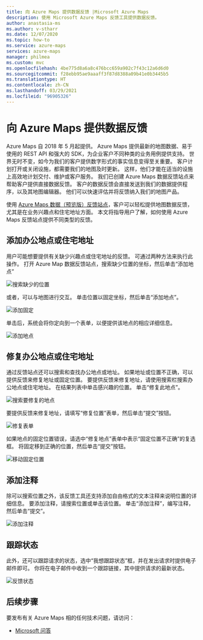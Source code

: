 ```yaml
---
title: 向 Azure Maps 提供数据反馈 |Microsoft Azure Maps
description: 使用 Microsoft Azure Maps 反馈工具提供数据反馈。
author: anastasia-ms
ms.author: v-stharr
ms.date: 12/07/2020
ms.topic: how-to
ms.service: azure-maps
services: azure-maps
manager: philmea
ms.custom: mvc
ms.openlocfilehash: 4be775d8a6a8c476bcc659a902c7f43c12a6d6d0
ms.sourcegitcommit: f28ebb95ae9aaaff3f87d8388a09b41e0b3445b5
ms.translationtype: HT
ms.contentlocale: zh-CN
ms.lasthandoff: 03/29/2021
ms.locfileid: "96905326"
---
```

# <a name="provide-data-feedback-to-azure-maps"></a>向 Azure Maps 提供数据反馈

Azure Maps 自 2018 年 5 月起提供。 Azure Maps 提供最新的地图数据、易于使用的 REST API 和强大的 SDK，为企业客户不同种类的业务用例提供支持。 世界无时不变，如今为我们的客户提供数字形式的事实信息变得至关重要。 客户计划打开或关闭设施，都需要我们的地图及时更新。 这样，他们才能在适当的设施上高效地计划交付、维护或客户服务。 我们已创建 Azure Maps 数据反馈站点来帮助客户提供直接数据反馈。 客户的数据反馈会直接发送到我们的数据提供程序，以及其地图编辑器。 他们可以快速评估并将反馈纳入我们的地图产品。  

使用 [Azure Maps 数据（预览版）反馈站点](https://feedback.azuremaps.com)，客户可以轻松提供地图数据反馈，尤其是在业务兴趣点和住宅地址方面。 本文将指导用户了解，如何使用 Azure Maps 反馈站点提供不同类型的反馈。

## <a name="add-a-business-place-or-a-residential-address"></a>添加办公地点或住宅地址 

用户可能想要提供有关缺少兴趣点或住宅地址的反馈。 可通过两种方法来执行此操作。 打开 Azure Map 数据反馈站点，搜索缺少位置的坐标，然后单击“添加地点”

  ![搜索缺少的位置](./media/how-to-use-feedback-tool/search-poi.png)

或者，可以与地图进行交互。 单击位置以固定坐标，然后单击“添加地点”。

  ![添加固定](./media/how-to-use-feedback-tool/add-poi.png)

单击后，系统会将你定向到一个表单，以便提供该地点的相应详细信息。

  ![添加地点](./media/how-to-use-feedback-tool/add-a-place.png)

## <a name="fix-a-business-place-or-a-residential-address"></a>修复办公地点或住宅地址 

通过反馈站点还可以搜索和查找办公地点或地址。 如果地址或位置不正确，可以提供反馈来修复地址或固定位置。 要提供反馈来修复地址，请使用搜索栏搜索办公地点或住宅地址。 在结果列表中单击感兴趣的位置。 单击“修复此地点”。

  ![搜索要修复的地点](./media/how-to-use-feedback-tool/fix-place.png)

要提供反馈来修复地址，请填写“修复位置”表单，然后单击“提交”按钮。

  ![修复表单](./media/how-to-use-feedback-tool/fix-form.png)

如果地点的固定位置错误，请选中“修复地点”表单中表示“固定位置不正确”的复选框。 将固定移到正确的位置，然后单击“提交”按钮。

  ![移动固定位置](./media/how-to-use-feedback-tool/move-pin.png)

## <a name="add-a-comment"></a>添加注释 

除可以搜索位置之外，该反馈工具还支持添加自由格式的文本注释来说明位置的详细信息。 要添加注释，请搜索位置或单击该位置。 单击“添加注释”，编写注释，然后单击“提交”。

  ![添加注释](./media/how-to-use-feedback-tool/add-comment.png)

## <a name="track-status"></a>跟踪状态 

此外，还可以跟踪请求的状态，选中“我想跟踪状态”框，并在发出请求时提供电子邮件即可。 你将在电子邮件中收到一个跟踪链接，其中提供请求的最新状态。 

  ![反馈状态](./media/how-to-use-feedback-tool/feedback-status.png)


## <a name="next-steps"></a>后续步骤

要发布有关 Azure Maps 相的任何技术问题，请访问：

* [Microsoft 问答](/answers/topics/azure-maps.html)